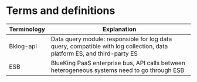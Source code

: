 # Terms and definitions

| Terminology | Explanation |
|--|--|
| Bklog-api | Data query module: responsible for log data query, compatible with log collection, data platform ES, and third-party ES |
| ESB | BlueKing PaaS enterprise bus, API calls between heterogeneous systems need to go through ESB |